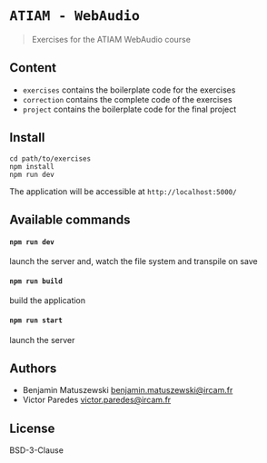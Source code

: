 # `ATIAM - WebAudio`

> Exercises for the ATIAM WebAudio course

## Content

- `exercises` contains the boilerplate code for the exercises
- `correction` contains the complete code of the exercises
- `project` contains the boilerplate code for the final project

## Install

```
cd path/to/exercises
npm install 
npm run dev
```

The application will be accessible at `http://localhost:5000/`

## Available commands

#### `npm run dev`

launch the server and, watch the file system and transpile on save

#### `npm run build`

build the application

#### `npm run start`

launch the server

## Authors

- Benjamin Matuszewski <benjamin.matuszewski@ircam.fr>
- Victor Paredes <victor.paredes@ircam.fr>

## License

BSD-3-Clause
